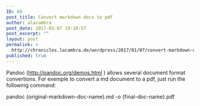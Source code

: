 ```yaml
---
ID: 69
post_title: Convert markdown docs to pdf
author: alacambra
post_date: 2017-01-07 19:10:57
post_excerpt: ""
layout: post
permalink: >
  http://chronicles.lacambra.de/wordpress/2017/01/07/convert-markdown-docs-to-pdf/
published: true
---
```

Pandoc (http://pandoc.org/demos.html ) allows several document format convertions. For exemple to convert a md document to a pdf, just run the following command:

pandoc {original-markdown-doc-name}.md -o {final-doc-name}.pdf

&nbsp;